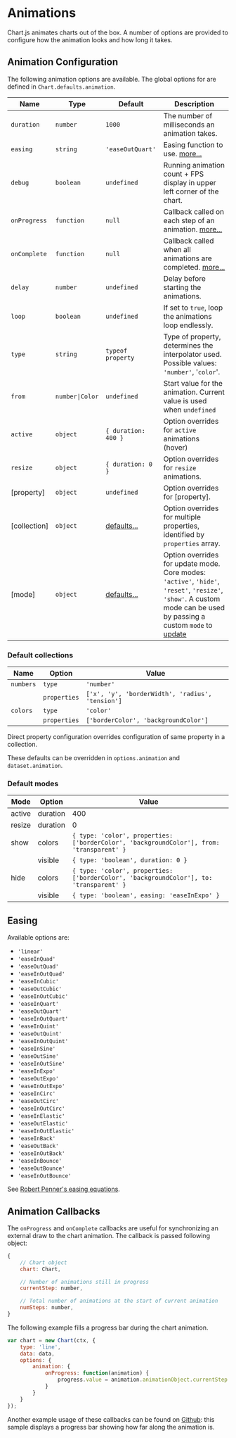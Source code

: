 # Animations

Chart.js animates charts out of the box. A number of options are provided to configure how the animation looks and how long it takes.

## Animation Configuration

The following animation options are available. The global options for are defined in `Chart.defaults.animation`.

| Name | Type | Default | Description
| ---- | ---- | ------- | -----------
| `duration` | `number` | `1000` | The number of milliseconds an animation takes.
| `easing` | `string` | `'easeOutQuart'` | Easing function to use. [more...](#easing)
| `debug` | `boolean` | `undefined` | Running animation count + FPS display in upper left corner of the chart.
| `onProgress` | `function` | `null` | Callback called on each step of an animation. [more...](#animation-callbacks)
| `onComplete` | `function` | `null` | Callback called when all animations are completed. [more...](#animation-callbacks)
| `delay` | `number` | `undefined` | Delay before starting the animations.
| `loop` | `boolean` | `undefined` | If set to `true`, loop the animations loop endlessly.
| `type` | `string` | `typeof property` | Type of property, determines the interpolator used. Possible values: `'number'`, '`color`'.
| `from`  | <code>number&#124;Color</code> | `undefined` | Start value for the animation. Current value is used when `undefined`
| `active` | `object` | `{ duration: 400 }` | Option overrides for `active` animations (hover)
| `resize` | `object` | `{ duration: 0 }` | Option overrides for `resize` animations.
| [property] | `object` | `undefined` | Option overrides for [property].
| [collection] | `object` | [defaults...](#default-collections) | Option overrides for multiple properties, identified by `properties` array.
| [mode] | `object` | [defaults...](#default-modes) | Option overrides for update mode. Core modes: `'active'`, `'hide'`, `'reset'`, `'resize'`, `'show'`. A custom mode can be used by passing a custom `mode` to [update](../developers/api.md#updatemode)

### Default collections

| Name | Option | Value
| ---- | ------ | -----
| `numbers` | `type` | `'number'`
| | `properties` | `['x', 'y', 'borderWidth', 'radius', 'tension']`
| `colors` | `type` | `'color'`
| | `properties` | `['borderColor', 'backgroundColor']`

Direct property configuration overrides configuration of same property in a collection.

These defaults can be overridden in `options.animation` and `dataset.animation`.

### Default modes

| Mode | Option | Value
| -----| ------ | -----
| active | duration | 400
| resize | duration | 0
| show | colors | `{ type: 'color', properties: ['borderColor', 'backgroundColor'], from: 'transparent' }`
| | visible | `{ type: 'boolean', duration: 0 }`
| hide | colors | `{ type: 'color', properties: ['borderColor', 'backgroundColor'], to: 'transparent' }`
| | visible | `{ type: 'boolean', easing: 'easeInExpo' }`

## Easing

Available options are:

* `'linear'`
* `'easeInQuad'`
* `'easeOutQuad'`
* `'easeInOutQuad'`
* `'easeInCubic'`
* `'easeOutCubic'`
* `'easeInOutCubic'`
* `'easeInQuart'`
* `'easeOutQuart'`
* `'easeInOutQuart'`
* `'easeInQuint'`
* `'easeOutQuint'`
* `'easeInOutQuint'`
* `'easeInSine'`
* `'easeOutSine'`
* `'easeInOutSine'`
* `'easeInExpo'`
* `'easeOutExpo'`
* `'easeInOutExpo'`
* `'easeInCirc'`
* `'easeOutCirc'`
* `'easeInOutCirc'`
* `'easeInElastic'`
* `'easeOutElastic'`
* `'easeInOutElastic'`
* `'easeInBack'`
* `'easeOutBack'`
* `'easeInOutBack'`
* `'easeInBounce'`
* `'easeOutBounce'`
* `'easeInOutBounce'`

See [Robert Penner's easing equations](http://robertpenner.com/easing/).

## Animation Callbacks

The `onProgress` and `onComplete` callbacks are useful for synchronizing an external draw to the chart animation. The callback is passed following object:

```javascript
{
    // Chart object
    chart: Chart,

    // Number of animations still in progress
    currentStep: number,

    // Total number of animations at the start of current animation
    numSteps: number,
}
```

The following example fills a progress bar during the chart animation.

```javascript
var chart = new Chart(ctx, {
    type: 'line',
    data: data,
    options: {
        animation: {
            onProgress: function(animation) {
                progress.value = animation.animationObject.currentStep / animation.animationObject.numSteps;
            }
        }
    }
});
```

Another example usage of these callbacks can be found on [Github](https://github.com/chartjs/Chart.js/blob/master/samples/advanced/progress-bar.html): this sample displays a progress bar showing how far along the animation is.
